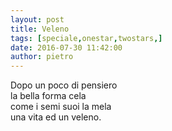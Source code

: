 ```yaml
---
layout: post
title: Veleno
tags: [speciale,onestar,twostars,]
date: 2016-07-30 11:42:00
author: pietro
---
```

Dopo un poco di pensiero<br/>la bella forma cela<br/>come i semi suoi la mela<br/>una vita ed un veleno.
